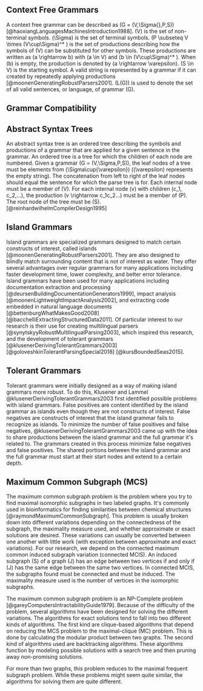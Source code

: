 ## Context Free Grammars

A context free grammar can be described as \(G = (V,\Sigma{},P,S)\) [@haoxiangLanguagesMachinesIntroduction1988]. \(V\) is the set of non-terminal symbols. \(\Sigma\) is the set of terminal symbols. \(P \subseteq V \times (V\cup\Sigma)^* \) is the set of productions describing how the symbols of \(V\) can be substituted for other symbols. These productions are written as \(a \rightarrow b\) with \(a \in V\) and \(b \in (V\cup\Sigma)^* \). When \(b\) is empty, the production is denoted by \(a \rightarrow \varepsilon\). \(S \in V\) is the starting symbol. A valid string is represented by a grammar if it can created by repeatedly applying productions [@moonenGeneratingRobustParsers2001]. \(L(G)\) is used to denote the set of all valid sentences, or language, of grammar \(G\).

## Grammar Compatibility

## Abstract Syntax Trees

An abstract syntax tree is an ordered tree describing the symbols and productions of a grammar that are applied for a given sentence in the grammar. An ordered tree is a tree for which the children of each node are numbered. Given a grammar \(G = (V,\Sigma,P,S)\), the leaf nodes of a tree must be elements from \(\Sigma\cup\{\varepsilon\}\) (\(\varepsilon\) represents the empty string). The concatenation from left to right of the leaf nodes should equal the sentence for which the parse tree is for. Each internal node must be a member of \(V\). For each internal node \(v\) with children \(c_1, c_2,...\), the production \(v \rightarrow c_1c_2...\) must be a member of \(P\). The root node of the tree must be \(S\). [@reinhardwilhelmCompilerDesign1995]

## Island Grammars

Island grammars are specialized grammars designed to match certain constructs of interest, called islands [@moonenGeneratingRobustParsers2001]. They are also designed to blindly match surrounding content that is not of interest as water. They offer several advantages over regular grammars for many applications including faster development time, lower complexity, and better error tolerance. Island grammars have been used for many applications including documentation extraction and processing [@deursenBuildingDocumentationGenerators1999], impact analysis [@moonenLightweightImpactAnalysis2002], and extracting code embedded in natural language documents [@bettenburgWhatMakesGood2008] [@bacchelliExtractingStructuredData2011]. Of particular interest to our research is their use for creating multilingual parsers [@synytskyyRobustMultilingualParsing2003], which inspired this research, and the development of tolerant grammars [@klusenerDerivingTolerantGrammars2003] [@goloveshkinTolerantParsingSpecial2018] [@kursBoundedSeas2015].

## Tolerant Grammars

Tolerant grammars were initially designed as a way of making island grammars more robust. To do this, Klusener and Lammel @klusenerDerivingTolerantGrammars2003 first identified possible problems with island grammars. False positives are content identified by the island grammar as islands even though they are not constructs of interest. False negatives are constructs of interest that the island grammar fails to recognize as islands. To minimize the number of false positives and false negatives, @klusenerDerivingTolerantGrammars2003 came up with the idea to share productions between the island grammar and the full grammar it's related to. The grammars created in this process minimize false negatives and false positives. The shared portions between the island grammar and the full grammar must start at their start nodes and extend to a certain depth.

## Maximum Common Subgraph (MCS)

The maximum common subgraph problem is the problem where you try to find maximal isomorphic subgraphs in two labeled graphs. It's commonly used in bioinformatics for finding similarities between chemical structures [@raymondMaximumCommonSubgraph]. This problem is usually broken down into different variations depending on the connectedness of the subgraph, the maximality measure used, and whether approximate or exact solutions are desired. These variations can usually be converted between one another with little work (with exception between approximate and exact variations). For our research, we depend on the connected maximum common induced subgraph variation (connected MCIS). An induced subgraph \(S\) of a graph \(J\) has an edge between two vertices if and only if \(J\) has the same edge between the same two vertices. In connected MCIS, the subgraphs found must be connected and must be induced. The maximality measure used is the number of vertices in the isomorphic subgraphs.

The maximum common subgraph problem is an NP-Complete problem [@gareyComputersIntractabilityGuide1979]. Because of the difficulty of the problem, several algorithms have been designed for solving the different variations. The algorithms for exact solutions tend to fall into two different kinds of algorithms. The first kind are clique-based algorithms that depend on reducing the MCS problem to the maximal-clique (MC) problem. This is done by calculating the modular product between two graphs. The second kind of algorithms used are backtracking algorithms. These algorithms function by modeling possible solutions with a search tree and then pruning away non-promising solutions.

For more than two graphs, this problem reduces to the maximal frequent subgraph problem. While these problems might seem quite similar, the algorithms for solving them are quite different.
